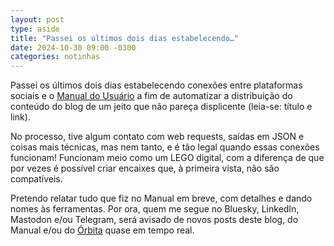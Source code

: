 ```yaml
---
layout: post
type: aside
title: "Passei os últimos dois dias estabelecendo…"
date: 2024-10-30 09:00 -0300
categories: notinhas
---
```

Passei os últimos dois dias estabelecendo conexões entre plataformas sociais e o [Manual do Usuário](https://manualdousuario.net/) a fim de automatizar a distribuição do conteúdo do blog de um jeito que não pareça displicente (leia-se: título e link).

No processo, tive algum contato com web requests, saídas em JSON e coisas mais técnicas, mas nem tanto, e é tão legal quando essas conexões funcionam! Funcionam meio como um LEGO digital, com a diferença de que por vezes é possível criar encaixes que, à primeira vista, não são compatíveis.

Pretendo relatar tudo que fiz no Manual em breve, com detalhes e dando nomes às ferramentas. Por ora, quem me segue no Bluesky, LinkedIn, Mastodon e/ou Telegram, será avisado de novos posts deste blog, do Manual e/ou do [Órbita](https://manualdousuario.net/orbita/) quase em tempo real.